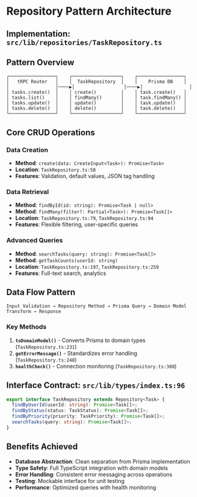 # Repository Pattern Architecture

## Implementation: `src/lib/repositories/TaskRepository.ts`

## Pattern Overview

```
┌─────────────────┐    ┌──────────────────┐    ┌─────────────────┐
│   tRPC Router   │    │  TaskRepository  │    │    Prisma DB    │
│                 │────▶│                  │────▶│                 │
│ tasks.create()  │    │ create()         │    │ task.create()   │
│ tasks.list()    │    │ findMany()       │    │ task.findMany() │
│ tasks.update()  │    │ update()         │    │ task.update()   │
│ tasks.delete()  │    │ delete()         │    │ task.delete()   │
└─────────────────┘    └──────────────────┘    └─────────────────┘
```

## Core CRUD Operations

### Data Creation

- **Method**: `create(data: CreateInput<Task>): Promise<Task>`
- **Location**: `TaskRepository.ts:58`
- **Features**: Validation, default values, JSON tag handling

### Data Retrieval

- **Method**: `findById(id: string): Promise<Task | null>`
- **Method**: `findMany(filter?: Partial<Task>): Promise<Task[]>`
- **Location**: `TaskRepository.ts:79`, `TaskRepository.ts:94`
- **Features**: Flexible filtering, user-specific queries

### Advanced Queries

- **Method**: `searchTasks(query: string): Promise<Task[]>`
- **Method**: `getTaskCounts(userId: string)`
- **Location**: `TaskRepository.ts:197`, `TaskRepository.ts:259`
- **Features**: Full-text search, analytics

## Data Flow Pattern

```
Input Validation → Repository Method → Prisma Query → Domain Model Transform → Response
```

### Key Methods

1. **`toDomainModel()`** - Converts Prisma to domain types (`TaskRepository.ts:231`)
2. **`getErrorMessage()`** - Standardizes error handling (`TaskRepository.ts:248`)
3. **`healthCheck()`** - Connection monitoring (`TaskRepository.ts:308`)

## Interface Contract: `src/lib/types/index.ts:96`

```typescript
export interface TaskRepository extends Repository<Task> {
  findByUserId(userId: string): Promise<Task[]>;
  findByStatus(status: TaskStatus): Promise<Task[]>;
  findByPriority(priority: TaskPriority): Promise<Task[]>;
  searchTasks(query: string): Promise<Task[]>;
}
```

## Benefits Achieved

- **Database Abstraction**: Clean separation from Prisma implementation
- **Type Safety**: Full TypeScript integration with domain models
- **Error Handling**: Consistent error messaging across operations
- **Testing**: Mockable interface for unit testing
- **Performance**: Optimized queries with health monitoring
